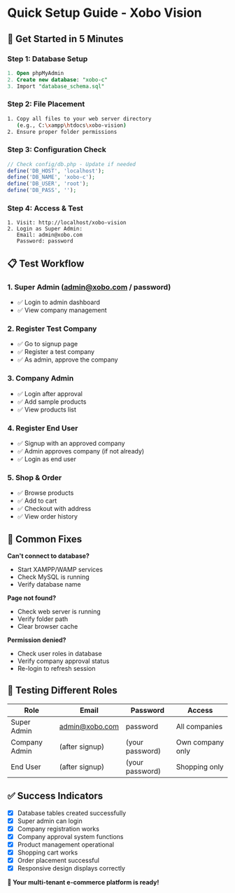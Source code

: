 # Quick Setup Guide - Xobo Vision

## 🚀 Get Started in 5 Minutes

### Step 1: Database Setup
```sql
1. Open phpMyAdmin
2. Create new database: "xobo-c"
3. Import "database_schema.sql"
```

### Step 2: File Placement
```bash
1. Copy all files to your web server directory
   (e.g., C:\xampp\htdocs\xobo-vision)
2. Ensure proper folder permissions
```

### Step 3: Configuration Check
```php
// Check config/db.php - Update if needed
define('DB_HOST', 'localhost');
define('DB_NAME', 'xobo-c');
define('DB_USER', 'root');
define('DB_PASS', '');
```

### Step 4: Access & Test
```
1. Visit: http://localhost/xobo-vision
2. Login as Super Admin:
   Email: admin@xobo.com
   Password: password
```

## 📋 Test Workflow

### 1. Super Admin (admin@xobo.com / password)
- ✅ Login to admin dashboard
- ✅ View company management

### 2. Register Test Company
- ✅ Go to signup page
- ✅ Register a test company
- ✅ As admin, approve the company

### 3. Company Admin
- ✅ Login after approval
- ✅ Add sample products
- ✅ View products list

### 4. Register End User
- ✅ Signup with an approved company
- ✅ Admin approves company (if not already)
- ✅ Login as end user

### 5. Shop & Order
- ✅ Browse products
- ✅ Add to cart
- ✅ Checkout with address
- ✅ View order history

## 🔧 Common Fixes

**Can't connect to database?**
- Start XAMPP/WAMP services
- Check MySQL is running
- Verify database name

**Page not found?**
- Check web server is running
- Verify folder path
- Clear browser cache

**Permission denied?**
- Check user roles in database
- Verify company approval status
- Re-login to refresh session

## 📱 Testing Different Roles

| Role | Email | Password | Access |
|------|-------|----------|--------|
| Super Admin | admin@xobo.com | password | All companies |
| Company Admin | (after signup) | (your password) | Own company only |
| End User | (after signup) | (your password) | Shopping only |

## ✅ Success Indicators

- [x] Database tables created successfully
- [x] Super admin can login
- [x] Company registration works
- [x] Company approval system functions
- [x] Product management operational
- [x] Shopping cart works
- [x] Order placement successful
- [x] Responsive design displays correctly

**🎉 Your multi-tenant e-commerce platform is ready!** 